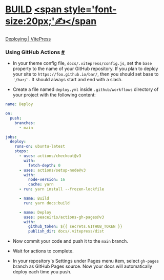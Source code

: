 # [BUILD](https://github.com/dialogware/www/blob/main/DOCS/ABOUT.md) [<span style='font-size:20px;'&#x270D;</span](https://github.com/dialogware/www/edit/main/DOCS/BUILD.md)


[Deploying | VitePress](https://vitepress.vuejs.org/guide/deploying)

### Using GitHub Actions [#](https://vitepress.vuejs.org/guide/deploying#using-github-actions)

-  In your theme config file, `docs/.vitepress/config.js`, set the `base` property to the name of your GitHub repository. If you plan to deploy your site to `https://foo.github.io/bar/`, then you should set base to `'/bar/'`. It should always start and end with a slash.

-  Create a file named `deploy.yml` inside `.github/workflows` directory of your project with the following content:

```yaml
name: Deploy

on:
  push:
    branches:
      - main

jobs:
  deploy:
    runs-on: ubuntu-latest
    steps:
      - uses: actions/checkout@v3
        with:
          fetch-depth: 0
      - uses: actions/setup-node@v3
        with:
          node-version: 16
          cache: yarn
      - run: yarn install --frozen-lockfile

      - name: Build
        run: yarn docs:build

      - name: Deploy
        uses: peaceiris/actions-gh-pages@v3
        with:
          github_token: ${{ secrets.GITHUB_TOKEN }}
          publish_dir: docs/.vitepress/dist

```


-   Now commit your code and push it to the `main` branch.

-   Wait for actions to complete.

-   In your repository's Settings under Pages menu item, select `gh-pages` branch as GitHub Pages source. Now your docs will automatically deploy each time you push.
